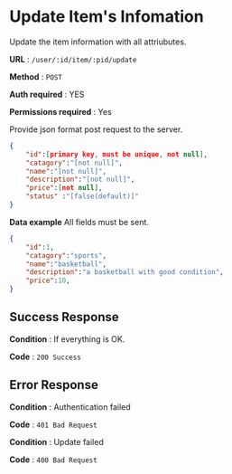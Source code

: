 
# Update Item's Infomation
Update the item information with all attriubutes.

**URL** : `/user/:id/item/:pid/update`

**Method** : `POST`

**Auth required** : YES

**Permissions required** : Yes

Provide json format post request to the server.

```json
{
    "id":[primary key, must be unique, not null],
    "catagory":"[not null]",
    "name":"[not null]",
    "description":"[not null]",
    "price":[not null],
    "status" :"[false(default)]"
}
```
**Data example** All fields must be sent.

```json
{
    "id":1,
    "catagory":"sports",
    "name":"basketball",
    "description":"a basketball with good condition",
    "price":10,
}
```
## Success Response

**Condition** : If everything is OK.

**Code** : `200 Success`

## Error Response 

**Condition** : Authentication failed

**Code** : `401 Bad Request`

**Condition** : Update failed

**Code** : `400 Bad Request`
